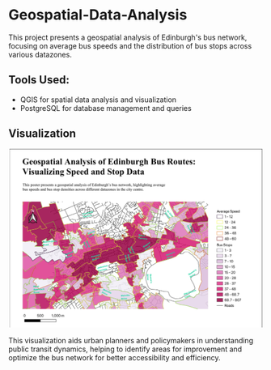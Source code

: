 # Geospatial-Data-Analysis

This project presents a geospatial analysis of Edinburgh's bus network, focusing on average bus speeds and the distribution of bus stops across various datazones.

## Tools Used: 

* QGIS for spatial data analysis and visualization
* PostgreSQL for database management and queries

## Visualization

<p align="center">
    <img src="https://github.com/amruthapurnavadrevu/Geospatial-Data-Analysis/blob/main/Lothian%20Bus%20Visualisation.jpg" alt="Bus Network Visualization" width="500"/>
</p>

This visualization aids urban planners and policymakers in understanding public transit dynamics, helping to identify areas for improvement and optimize the bus network for better accessibility and efficiency.
 
